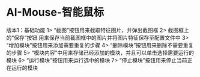 # AI-Mouse-智能鼠标

版本1：基础功能
  1> “截图”按钮用来截取特征图片，并弹出截图框
  2> 截图框上的“保存”按钮 用来保存当前截图框中的图片并将图片特征保存至配置文件中
  3> “增加模块”按钮用来添加需要重复的步骤
  4> “删除模块”按钮用来删除不需要重复的步骤
  5> “模块内容”中用来存储已经添加的模块，并且可以单击选择需要运行的模块
  6> “运行模块”按钮用来运行选中的模块
  7> “停止模块”按钮用来停止当前正在运行的模块
